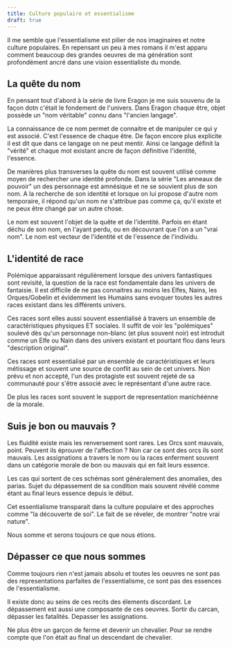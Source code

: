 ```yaml
---
title: Culture populaire et essentialisme
draft: true
---
```


Il me semble que l'essentialisme est pilier de nos imaginaires et notre culture populaires.
En repensant un peu à mes romans il m'est apparu comment beaucoup des grandes oeuvres de ma génération sont profondément ancré dans une vision essentialiste du monde.

## La quête du nom

En pensant tout d'abord à la série de livre Eragon je me suis souvenu de la façon dotn c'était le fondement de l'univers. Dans Eragon chaque être, objet possède un "nom véritable" connu dans "l'ancien langage".

La connaissance de ce nom permet de connaitre et de manipuler ce qui y est associé. C'est l'essence de chaque être. De façon encore plus explicite il est dit que dans ce langage on ne peut mentir. Ainsi ce langage définit la "vérité" et chaque mot existant ancre de façon définitive l'identité, l'essence.

De manières plus transverses la quête du nom est souvent utilisé comme moyen de rechercher une identité profonde. Dans la série "Les anneaux de pouvoir" un des personnage est amnésique et ne se souvient plus de son nom. A la recherche de son identité et lorsque on lui propose d'autre nom temporaire, il répond qu'un nom ne s'attribue pas comme ça, qu'il existe et ne peux être changé par un autre chose.

Le nom est souvent l'objet de la quête et de l'identité. Parfois en étant déchu de son nom, en l'ayant perdu, ou en découvrant que l'on a un "vrai nom". Le nom est vecteur de l'identité et de l'essence de l'individu.

## L'identité de race

Polémique apparaissant régulièrement lorsque des univers fantastiques sont revisité, la question de la race est fondamentale dans les univers de fantaisie. Il est difficile de ne pas connaitres au moins les Elfes, Nains, les Orques/Gobelin et évidemment les Humains sans evoquer toutes les autres races existant dans les différents univers.

Ces races sont elles aussi souvent essentialisé à travers un ensemble de caractéristiques physiques ET sociales. Il suffit de voir les "polémiques" soulevé dès qu'un personnage non-blanc (et plus souvent noir) est introduit comme un Elfe ou Nain dans des univers existant et pourtant flou dans leurs "description original".

Ces races sont essentialisé par un ensemble de caractéristiques et leurs métissage et souvent une source de conflit au sein de cet univers. Non prévu et non accepté, l'un des protagiste est souvent rejeté de sa communauté pour s'être associé avec le représentant d'une autre race.

De plus les races sont souvent le support de representation manichéénne de la morale.

## Suis je bon ou mauvais ?

Les fluidité existe mais les renversement sont rares. Les Orcs sont mauvais, point. Peuvent ils éprouver de l'affection ? Non car ce sont des orcs ils sont mauvais. Les assignations a travers le nom ou la races enferment souvent dans un catégorie morale de bon ou mauvais qui en fait leurs essence.

Les cas qui sortent de ces schémas sont généralement des anomalies, des parias. Sujet du dépassement de sa condition mais souvent révélé comme étant au final leurs essence depuis le début.

Cet essentialisme transparait dans la culture populaire et des approches comme "la découverte de soi". Le fait de se réveler, de montrer "notre vrai nature".

Nous somme et serons toujours ce que nous étions.

## Dépasser ce que nous sommes

Comme toujours rien n'est jamais absolu et toutes les oeuvres ne sont pas des representations parfaites de l'essentialisme, ce sont pas des essences de l'essentialisme.

Il existe donc au seins de ces recits des élements discordant. Le dépassement est aussi une composante de ces oeuvres. Sortir du carcan, dépasser les fatalités. Depasser les assignations.

Ne plus être un garçon de ferme et devenir un chevalier. Pour se rendre compte que l'on était au final un descendant de chevalier.
